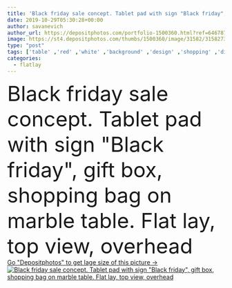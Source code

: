 ```yaml
---
title: 'Black friday sale concept. Tablet pad with sign "Black friday", gift box, shopping bag on marble table. Flat lay, top view, overhead'
date: 2019-10-29T05:30:28+00:00
author: savanevich
author_url: https://depositphotos.com/portfolio-1500360.html?ref=64678756
image: https://st4.depositphotos.com/thumbs/1500360/image/31582/315827352/api_thumb_450.jpg?forcejpeg=true
type: "post"
tags: ['table' ,'red' ,'white' ,'background' ,'design' ,'shopping' ,'discount' ,'present' ,'retail' ,'sale' ,'business' ,'buy' ,'market' ,'shop' ,'store' ,'black' ,'technology' ,'banner' ,'fashion' ,'big' ,'basket' ,'concept' ,'promotion' ,'device' ,'display' ,'screen' ,'digital' ,'internet' ,'pad' ,'web' ,'special' ,'tablet' ,'advertising' ,'order' ,'purchase' ,'commerce' ,'sell' ,'offer' ,'marble' ,'deal' ,'cyber' ,'weekend' ,'promo' ,'monday' ,'overhead' ,'mockup' ,'premium' ,'friday' ,'flat lay' ,'flatlay' ]
categories: 
  - flatlay
---
```

<div aling="center">
            <font size="60"> Black friday sale concept. Tablet pad with sign "Black friday", gift box, shopping bag on marble table. Flat lay, top view, overhead</font>   
</div>
<div>
    <a href='https://st4.depositphotos.com/thumbs/1500360/image/31582/315827352/api_thumb_450.jpg?forcejpeg=true?ref=64678756' target=_blank > Go "Depositphotos" to get lage size of this picture ->
        <img href='https://st4.depositphotos.com/thumbs/1500360/image/31582/315827352/api_thumb_450.jpg?forcejpeg=true?ref=64678756' src='https://st4.depositphotos.com/1500360/31582/i/950/depositphotos_315827352-stock-photo-black-friday-sale-concept-tablet.jpg?forcejpeg=true' alt='Black friday sale concept. Tablet pad with sign "Black friday", gift box, shopping bag on marble table. Flat lay, top view, overhead' >
    </a>
</div>
